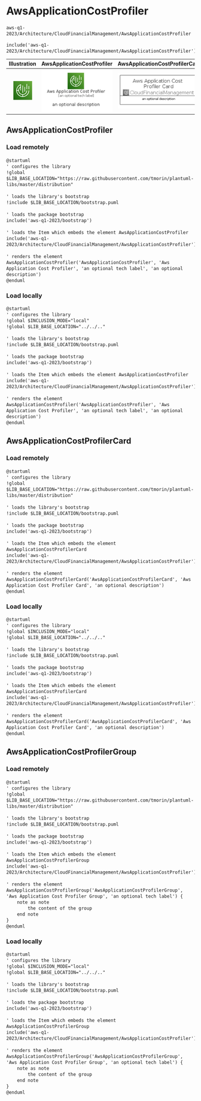 # AwsApplicationCostProfiler


```text
aws-q1-2023/Architecture/CloudFinancialManagement/AwsApplicationCostProfiler
```

```text
include('aws-q1-2023/Architecture/CloudFinancialManagement/AwsApplicationCostProfiler')
```



| Illustration | AwsApplicationCostProfiler | AwsApplicationCostProfilerCard | AwsApplicationCostProfilerGroup |
| :---: | :---: | :---: | :---: |
| ![illustration for Illustration](../../../aws-q1-2023/Architecture/CloudFinancialManagement/AwsApplicationCostProfiler.png) | ![illustration for AwsApplicationCostProfiler](../../../aws-q1-2023/Architecture/CloudFinancialManagement/AwsApplicationCostProfiler.Local.png) | ![illustration for AwsApplicationCostProfilerCard](../../../aws-q1-2023/Architecture/CloudFinancialManagement/AwsApplicationCostProfilerCard.Local.png) | ![illustration for AwsApplicationCostProfilerGroup](../../../aws-q1-2023/Architecture/CloudFinancialManagement/AwsApplicationCostProfilerGroup.Local.png) |




## AwsApplicationCostProfiler

### Load remotely
```plantuml
@startuml
' configures the library
!global $LIB_BASE_LOCATION="https://raw.githubusercontent.com/tmorin/plantuml-libs/master/distribution"

' loads the library's bootstrap
!include $LIB_BASE_LOCATION/bootstrap.puml

' loads the package bootstrap
include('aws-q1-2023/bootstrap')

' loads the Item which embeds the element AwsApplicationCostProfiler
include('aws-q1-2023/Architecture/CloudFinancialManagement/AwsApplicationCostProfiler')

' renders the element
AwsApplicationCostProfiler('AwsApplicationCostProfiler', 'Aws Application Cost Profiler', 'an optional tech label', 'an optional description')
@enduml
```

### Load locally
```plantuml
@startuml
' configures the library
!global $INCLUSION_MODE="local"
!global $LIB_BASE_LOCATION="../../.."

' loads the library's bootstrap
!include $LIB_BASE_LOCATION/bootstrap.puml

' loads the package bootstrap
include('aws-q1-2023/bootstrap')

' loads the Item which embeds the element AwsApplicationCostProfiler
include('aws-q1-2023/Architecture/CloudFinancialManagement/AwsApplicationCostProfiler')

' renders the element
AwsApplicationCostProfiler('AwsApplicationCostProfiler', 'Aws Application Cost Profiler', 'an optional tech label', 'an optional description')
@enduml
```

## AwsApplicationCostProfilerCard

### Load remotely
```plantuml
@startuml
' configures the library
!global $LIB_BASE_LOCATION="https://raw.githubusercontent.com/tmorin/plantuml-libs/master/distribution"

' loads the library's bootstrap
!include $LIB_BASE_LOCATION/bootstrap.puml

' loads the package bootstrap
include('aws-q1-2023/bootstrap')

' loads the Item which embeds the element AwsApplicationCostProfilerCard
include('aws-q1-2023/Architecture/CloudFinancialManagement/AwsApplicationCostProfiler')

' renders the element
AwsApplicationCostProfilerCard('AwsApplicationCostProfilerCard', 'Aws Application Cost Profiler Card', 'an optional description')
@enduml
```

### Load locally
```plantuml
@startuml
' configures the library
!global $INCLUSION_MODE="local"
!global $LIB_BASE_LOCATION="../../.."

' loads the library's bootstrap
!include $LIB_BASE_LOCATION/bootstrap.puml

' loads the package bootstrap
include('aws-q1-2023/bootstrap')

' loads the Item which embeds the element AwsApplicationCostProfilerCard
include('aws-q1-2023/Architecture/CloudFinancialManagement/AwsApplicationCostProfiler')

' renders the element
AwsApplicationCostProfilerCard('AwsApplicationCostProfilerCard', 'Aws Application Cost Profiler Card', 'an optional description')
@enduml
```

## AwsApplicationCostProfilerGroup

### Load remotely
```plantuml
@startuml
' configures the library
!global $LIB_BASE_LOCATION="https://raw.githubusercontent.com/tmorin/plantuml-libs/master/distribution"

' loads the library's bootstrap
!include $LIB_BASE_LOCATION/bootstrap.puml

' loads the package bootstrap
include('aws-q1-2023/bootstrap')

' loads the Item which embeds the element AwsApplicationCostProfilerGroup
include('aws-q1-2023/Architecture/CloudFinancialManagement/AwsApplicationCostProfiler')

' renders the element
AwsApplicationCostProfilerGroup('AwsApplicationCostProfilerGroup', 'Aws Application Cost Profiler Group', 'an optional tech label') {
    note as note
        the content of the group
    end note
}
@enduml
```

### Load locally
```plantuml
@startuml
' configures the library
!global $INCLUSION_MODE="local"
!global $LIB_BASE_LOCATION="../../.."

' loads the library's bootstrap
!include $LIB_BASE_LOCATION/bootstrap.puml

' loads the package bootstrap
include('aws-q1-2023/bootstrap')

' loads the Item which embeds the element AwsApplicationCostProfilerGroup
include('aws-q1-2023/Architecture/CloudFinancialManagement/AwsApplicationCostProfiler')

' renders the element
AwsApplicationCostProfilerGroup('AwsApplicationCostProfilerGroup', 'Aws Application Cost Profiler Group', 'an optional tech label') {
    note as note
        the content of the group
    end note
}
@enduml
```

